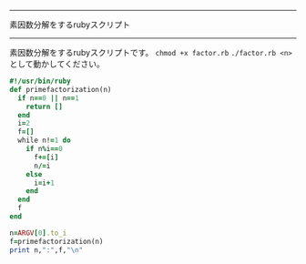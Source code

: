 


**************************************************


素因数分解をするrubyスクリプト


**************************************************



素因数分解をするrubyスクリプトです。
`chmod +x factor.rb`
`./factor.rb <n>`
として動かしてください。

```factor.rb
#!/usr/bin/ruby
def primefactorization(n)
  if n==0 || n==1
    return []
  end
  i=2
  f=[]
  while n!=1 do
    if n%i==0
      f+=[i]
      n/=i
    else
      i=i+1
    end
  end
  f
end

n=ARGV[0].to_i
f=primefactorization(n)
print n,":",f,"\n"
```
